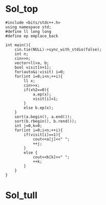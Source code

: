 # Sol_top

    #include <bits/stdc++.h>
    using namespace std;
    #define ll long long
    #define ep emplace_back

    int main(){
        cin.tie(NULL)->sync_with_stdio(false);
        int n;
        cin>>n;
        vector<ll>a, b;
        bool visit[n+1];
        for(auto&i:visit) i=0;
        for(int i=0;i<n;++i){
            ll x;
            cin>>x;
            if(x%2==0){
                a.ep(x);
                visit[i]=1;
            }
            else b.ep(x);
        }
        sort(a.begin(), a.end());
        sort(b.rbegin(), b.rend());
        int j=0,k=0;
        for(int i=0;i<n;++i){
            if(visit[i]==1){
                cout<<a[j]<<" ";
                ++j;
            }
            else {
                cout<<b[k]<<" ";
                ++k;
            }
        }
    }

# Sol_tull
